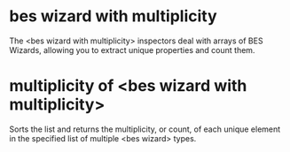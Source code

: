 # bes wizard with multiplicity

The &lt;bes wizard with multiplicity&gt; inspectors deal with arrays of BES Wizards, allowing you to extract unique properties and count them.

# multiplicity of &lt;bes wizard with multiplicity&gt;

Sorts the list and returns the multiplicity, or count, of each unique element in the specified list of multiple &lt;bes wizard&gt; types.
